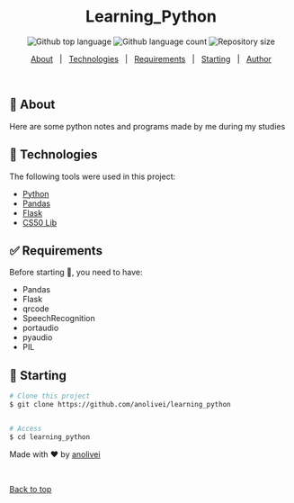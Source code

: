 <!-- <div align="center" id="top"> 
  <img src="./.github/app.gif" alt="Learning_Python" />

  &#xa0;

  <a href="https://learning_python.netlify.app">Demo</a>
</div> -->

<h1 align="center">Learning_Python</h1>

<p align="center">
  <img alt="Github top language" src="https://img.shields.io/github/languages/top/anolivei/learning_python?color=56BEB8">

  <img alt="Github language count" src="https://img.shields.io/github/languages/count/anolivei/learning_python?color=56BEB8">

  <img alt="Repository size" src="https://img.shields.io/github/repo-size/anolivei/learning_python?color=56BEB8">

  <!-- <img alt="License" src="https://img.shields.io/github/license/anolivei/learning_python?color=56BEB8"> -->

  <!-- <img alt="Github issues" src="https://img.shields.io/github/issues/{{YOUR_GITHUB_USERNAME}}/learning_python?color=56BEB8" /> -->

  <!-- <img alt="Github forks" src="https://img.shields.io/github/forks/{{YOUR_GITHUB_USERNAME}}/learning_python?color=56BEB8" /> -->

  <!-- <img alt="Github stars" src="https://img.shields.io/github/stars/{{YOUR_GITHUB_USERNAME}}/learning_python?color=56BEB8" /> -->
</p>

<!-- Status -->

<!-- <h4 align="center"> 
	🚧  Learning_Python 🚀 Under construction...  🚧
</h4> 

<hr> -->

<p align="center">
  <a href="#dart-about">About</a> &#xa0; | &#xa0; 
  <a href="#rocket-technologies">Technologies</a> &#xa0; | &#xa0;
  <a href="#white_check_mark-requirements">Requirements</a> &#xa0; | &#xa0;
  <a href="#checkered_flag-starting">Starting</a> &#xa0; | &#xa0;
  <a href="https://github.com/{{YOUR_GITHUB_USERNAME}}" target="_blank">Author</a>
</p>

<br>

## :dart: About ##

Here are some python notes and programs made by me during my studies

<!-- ## :sparkles: Features ##

:heavy_check_mark: Feature 1;\
:heavy_check_mark: Feature 2;\
:heavy_check_mark: Feature 3;-->

## :rocket: Technologies ##

The following tools were used in this project:

- [Python](https://www.python.org/)
- [Pandas](https://pandas.pydata.org/)
- [Flask](https://flask.palletsprojects.com/en/2.0.x/)
- [CS50 Lib](https://cs50.readthedocs.io/libraries/cs50/python/)

## :white_check_mark: Requirements ##

Before starting :checkered_flag:, you need to have:
- Pandas
- Flask
- qrcode
- SpeechRecognition
- portaudio
- pyaudio
- PIL


## :checkered_flag: Starting ##

```bash
# Clone this project
$ git clone https://github.com/anolivei/learning_python


# Access
$ cd learning_python
```

Made with :heart: by <a href="https://github.com/anolivei" target="_blank">anolivei</a>

&#xa0;

<a href="#top">Back to top</a>
